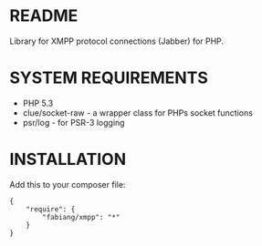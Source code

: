 # README

Library for XMPP protocol connections (Jabber) for PHP.

# SYSTEM REQUIREMENTS

- PHP 5.3
- clue/socket-raw - a wrapper class for PHPs socket functions
- psr/log - for PSR-3 logging

# INSTALLATION

Add this to your composer file:

    {
        "require": {
            "fabiang/xmpp": "*"
        }
    }
